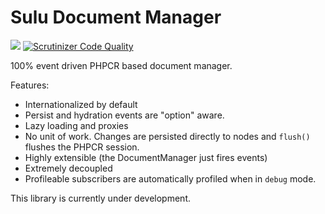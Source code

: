 Sulu Document Manager
=====================

[![](https://travis-ci.org/sulu-io/sulu-document-manager.png?branch=master)](https://travis-ci.org/sulu-io/sulu-document-manager) [![Scrutinizer Code Quality](https://scrutinizer-ci.com/g/sulu-io/sulu-document-manager/badges/quality-score.png?s=a4e66cebefa4fb6f55f50066d516dc4ab9ba3d86)](https://scrutinizer-ci.com/g/sulu-io/sulu-document-manager/)


100% event driven PHPCR based document manager.

Features:

- Internationalized by default
- Persist and hydration events are "option" aware.
- Lazy loading and proxies
- No unit of work. Changes are persisted directly to nodes and `flush()`
  flushes the PHPCR session.
- Highly extensible (the DocumentManager just fires events)
- Extremely decoupled
- Profileable subscribers are automatically profiled when in `debug` mode.


This library is currently under development.
